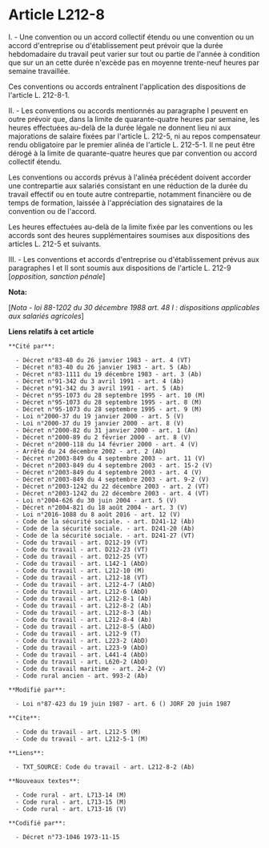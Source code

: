 # Article L212-8

I. - Une convention ou un accord collectif étendu ou une convention ou un accord d'entreprise ou d'établissement peut prévoir
que la durée hebdomadaire du travail peut varier sur tout ou partie de l'année à condition que sur un an cette durée n'excède
pas en moyenne trente-neuf heures par semaine travaillée.

Ces conventions ou accords entraînent l'application des dispositions de l'article L. 212-8-1.

II. - Les conventions ou accords mentionnés au paragraphe I peuvent en outre prévoir que, dans la limite de quarante-quatre
heures par semaine, les heures effectuées au-delà de la durée légale ne donnent lieu ni aux majorations de salaire fixées par
l'article L. 212-5, ni au repos compensateur rendu obligatoire par le premier alinéa de l'article L. 212-5-1. Il ne peut être
dérogé à la limite de quarante-quatre heures que par convention ou accord collectif étendu.

Les conventions ou accords prévus à l'alinéa précédent doivent accorder une contrepartie aux salariés consistant en une
réduction de la durée du travail effectif ou en toute autre contrepartie, notamment financière ou de temps de formation,
laissée à l'appréciation des signataires de la convention ou de l'accord.

Les heures effectuées au-delà de la limite fixée par les conventions ou les accords sont des heures supplémentaires soumises
aux dispositions des articles L. 212-5 et suivants.

III. -   Les conventions et accords d'entreprise ou d'établissement prévus aux paragraphes I et II sont soumis aux
dispositions de l'article L. 212-9 [*opposition, sanction pénale*]

**Nota:**

[*Nota - loi 88-1202 du 30 décembre 1988 art. 48 I : dispositions applicables aux salariés agricoles*]

**Liens relatifs à cet article**

	**Cité par**:

	  - Décret n°83-40 du 26 janvier 1983 - art. 4 (VT)
	  - Décret n°83-40 du 26 janvier 1983 - art. 5 (Ab)
	  - Décret n°83-1111 du 19 décembre 1983 - art. 3 (Ab)
	  - Décret n°91-342 du 3 avril 1991 - art. 4 (Ab)
	  - Décret n°91-342 du 3 avril 1991 - art. 5 (Ab)
	  - Décret n°95-1073 du 28 septembre 1995 - art. 10 (M)
	  - Décret n°95-1073 du 28 septembre 1995 - art. 8 (M)
	  - Décret n°95-1073 du 28 septembre 1995 - art. 9 (M)
	  - Loi n°2000-37 du 19 janvier 2000 - art. 5 (V)
	  - Loi n°2000-37 du 19 janvier 2000 - art. 8 (V)
	  - Décret n°2000-82 du 31 janvier 2000 - art. 1 (An)
	  - Décret n°2000-89 du 2 février 2000 - art. 8 (V)
	  - Décret n°2000-118 du 14 février 2000 - art. 4 (V)
	  - Arrêté du 24 décembre 2002 - art. 2 (Ab)
	  - Décret n°2003-849 du 4 septembre 2003 - art. 11 (V)
	  - Décret n°2003-849 du 4 septembre 2003 - art. 15-2 (V)
	  - Décret n°2003-849 du 4 septembre 2003 - art. 4 (V)
	  - Décret n°2003-849 du 4 septembre 2003 - art. 9-2 (V)
	  - Décret n°2003-1242 du 22 décembre 2003 - art. 2 (VT)
	  - Décret n°2003-1242 du 22 décembre 2003 - art. 4 (VT)
	  - Loi n°2004-626 du 30 juin 2004 - art. 5 (V)
	  - Décret n°2004-821 du 18 août 2004 - art. 3 (V)
	  - Loi n°2016-1088 du 8 août 2016 - art. 12 (V)
	  - Code de la sécurité sociale. - art. D241-12 (Ab)
	  - Code de la sécurité sociale. - art. D241-20 (Ab)
	  - Code de la sécurité sociale. - art. D241-27 (VT)
	  - Code du travail - art. D212-19 (VT)
	  - Code du travail - art. D212-23 (VT)
	  - Code du travail - art. D212-25 (VT)
	  - Code du travail - art. L142-1 (AbD)
	  - Code du travail - art. L212-10 (M)
	  - Code du travail - art. L212-18 (VT)
	  - Code du travail - art. L212-4-7 (AbD)
	  - Code du travail - art. L212-6 (AbD)
	  - Code du travail - art. L212-8-1 (Ab)
	  - Code du travail - art. L212-8-2 (Ab)
	  - Code du travail - art. L212-8-3 (Ab)
	  - Code du travail - art. L212-8-4 (Ab)
	  - Code du travail - art. L212-8-5 (AbD)
	  - Code du travail - art. L212-9 (T)
	  - Code du travail - art. L223-2 (AbD)
	  - Code du travail - art. L223-9 (AbD)
	  - Code du travail - art. L441-4 (AbD)
	  - Code du travail - art. L620-2 (AbD)
	  - Code du travail maritime - art. 24-2 (V)
	  - Code rural ancien - art. 993-2 (Ab)

	**Modifié par**:

	  - Loi n°87-423 du 19 juin 1987 - art. 6 () JORF 20 juin 1987

	**Cite**:

	  - Code du travail - art. L212-5 (M)
	  - Code du travail - art. L212-5-1 (M)

	**Liens**:

	  - TXT_SOURCE: Code du travail - art. L212-8-2 (Ab)

	**Nouveaux textes**:

	  - Code rural - art. L713-14 (M)
	  - Code rural - art. L713-15 (M)
	  - Code rural - art. L713-16 (V)

	**Codifié par**:

	  - Décret n°73-1046 1973-11-15
